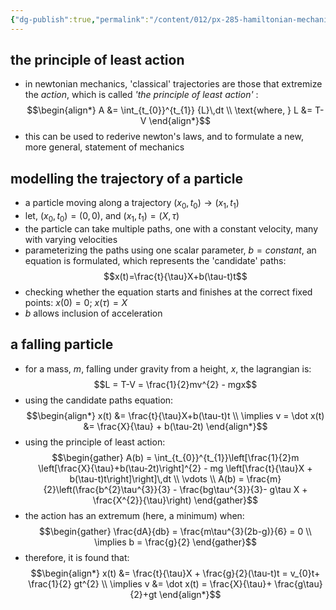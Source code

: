 ```yaml
---
{"dg-publish":true,"permalink":"/content/012/px-285-hamiltonian-mechanics-and-fluid-dynamics/b-variational-principles/px-285-b3-newtonian-mechanics-the-principle-of-least-action/","created":"2024-11-25T10:50:32.000+00:00","updated":"2024-12-09T10:41:16.759+00:00"}
---
```


## the principle of least action
- in newtonian mechanics, 'classical' trajectories are those that extremize the *action*, which is called *'the principle of least action'* : 
$$\begin{align*}
	A &= \int_{t_{0}}^{t_{1}} {L}\,dt \\
	\text{where, } L &= T-V
\end{align*}$$
- this can be used to rederive newton's laws, and to formulate a new, more general, statement of mechanics  
## modelling the trajectory of a particle
- a particle moving along a trajectory $(x_{0},t_{0})\to (x_{1},t_{1})$
- let, $(x_0,t_0)=(0,0)$, and $(x_{1},t_{1})= (X,\tau)$
- the particle can take multiple paths, one with a constant velocity, many with varying velocities
- parameterizing the paths using one scalar parameter, $b=constant$, an equation is formulated, which represents the 'candidate' paths: 
$$x(t)=\frac{t}{\tau}X+b(\tau-t)t$$
- checking whether the equation starts and finishes at the correct fixed points: $x(0)=0$; $x(\tau)= X$ 
- $b$ allows inclusion of acceleration

## a falling particle
- for a mass, $m$, falling under gravity from a height, ${} x$, the lagrangian is: 
$$L = T-V = \frac{1}{2}mv^{2} - mgx$$
- using the candidate paths equation: 
$$\begin{align*}
	x(t) &= \frac{t}{\tau}X+b(\tau-t)t \\
	\implies v = \dot x(t) &= \frac{X}{\tau} + b(\tau-2t)
\end{align*}$$
- using the principle of least action: 
$$\begin{gather}
	A(b) = \int_{t_{0}}^{t_{1}}\left[\frac{1}{2}m \left[\frac{X}{\tau}+b(\tau-2t)\right]^{2} - mg \left[\frac{t}{\tau}X + b(\tau-t)t\right]\right]\,dt \\
	\vdots \\
	A(b) = \frac{m}{2}\left(\frac{b^{2}\tau^{3}}{3} - \frac{bg\tau^{3}}{3}- g\tau X + \frac{X^{2}}{\tau}\right)
\end{gather}$$
- the action has an extremum (here, a minimum) when: 
$$\begin{gather}
	\frac{dA}{db} = \frac{m\tau^{3}(2b-g)}{6} = 0 \\
	\implies b = \frac{g}{2}
\end{gather}$$
- therefore, it is found that: 
$$\begin{align*}
	x(t) &= \frac{t}{\tau}X + \frac{g}{2}(\tau-t)t = v_{0}t+ \frac{1}{2} gt^{2} \\
	\implies v &= \dot x(t) = \frac{X}{\tau}+ \frac{g\tau}{2}+gt
\end{align*}$$
